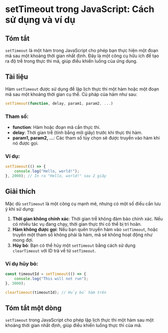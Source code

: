 <!--
Meta Description: # setTimeout trong JavaScript: Cách sử dụng và ví dụ ## Tóm tắt `setTimeout` là một hàm trong JavaScript cho phép bạn thực hiện một đoạn mã sau một kh...
Meta Keywords: một, hàm, settimeout, thực, thời
-->

# setTimeout trong JavaScript: Cách sử dụng và ví dụ

## Tóm tắt
`setTimeout` là một hàm trong JavaScript cho phép bạn thực hiện một đoạn mã sau một khoảng thời gian nhất định. Đây là một công cụ hữu ích để tạo ra độ trễ trong thực thi mã, giúp điều khiển luồng của ứng dụng.

## Tài liệu
Hàm `setTimeout` được sử dụng để lập lịch thực thi một hàm hoặc một đoạn mã sau một khoảng thời gian cụ thể. Cú pháp của hàm như sau:

```javascript
setTimeout(function, delay, param1, param2, ...)
```

### Tham số:
- **function**: Hàm hoặc đoạn mã cần thực thi.
- **delay**: Thời gian trễ (tính bằng mili giây) trước khi thực thi hàm.
- **param1, param2, ...**: Các tham số tùy chọn sẽ được truyền vào hàm khi nó được gọi.

### Ví dụ:
```javascript
setTimeout(() => {
    console.log("Hello, world!");
}, 2000); // In ra "Hello, world!" sau 2 giây
```

## Giải thích
Mặc dù `setTimeout` là một công cụ mạnh mẽ, nhưng có một số điều cần lưu ý khi sử dụng:

1. **Thời gian không chính xác**: Thời gian trễ không đảm bảo chính xác. Nếu có nhiều tác vụ đang chạy, thời gian thực thi có thể bị trì hoãn.
2. **Hàm không được gọi**: Nếu bạn quên truyền hàm vào `setTimeout`, hoặc truyền một tham số không phải là hàm, mã sẽ không hoạt động như mong đợi.
3. **Hủy bỏ**: Bạn có thể hủy một `setTimeout` bằng cách sử dụng `clearTimeout` với ID trả về từ `setTimeout`.

### Ví dụ hủy bỏ:
```javascript
const timeoutId = setTimeout(() => {
    console.log("This will not run");
}, 3000);

clearTimeout(timeoutId); // Hủy bỏ hàm trên
```

## Tóm tắt một dòng
`setTimeout` trong JavaScript cho phép lập lịch thực thi một hàm sau một khoảng thời gian nhất định, giúp điều khiển luồng thực thi của mã.